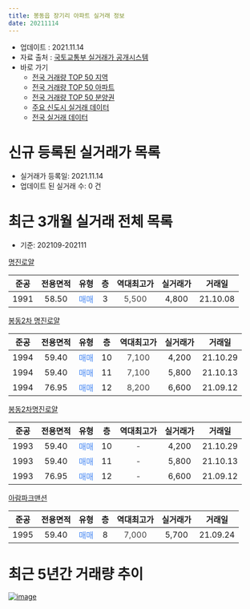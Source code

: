 ```yaml
---
title: 봉동읍 장기리 아파트 실거래 정보
date: 20211114
---
```


* 업데이트 : 2021.11.14
* 자료 출처 : [국토교통부 실거래가 공개시스템](http://rt.molit.go.kr)
* 바로 가기
    * [전국 거래량 TOP 50 지역](https://apt-info.github.io/apt-trade-info/tr)
    * [전국 거래량 TOP 50 아파트](https://apt-info.github.io/apt-trade-info/ta)
    * [전국 거래량 TOP 50 분양권](https://apt-info.github.io/apt-trade-info/tb)
    * [주요 신도시 실거래 데이터](https://apt-info.github.io/apt-trade-info/newtown)
    * [전국 실거래 데이터](https://apt-info.github.io/apt-trade-info/all)



<script async src="https://pagead2.googlesyndication.com/pagead/js/adsbygoogle.js"></script>
<!-- 기본광고 -->
<ins class="adsbygoogle"
     style="display:block"
     data-ad-client="ca-pub-1142216861245946"
     data-ad-slot="4805727019"
     data-ad-format="auto"
     data-full-width-responsive="true"></ins>
<script>
     (adsbygoogle = window.adsbygoogle || []).push({});
</script>


# 신규 등록된 실거래가 목록

* 실거래가 등록일: 2021.11.14
* 업데이트 된 실거래 수: 0 건




<script async src="https://pagead2.googlesyndication.com/pagead/js/adsbygoogle.js"></script>
<!-- 기본광고 -->
<ins class="adsbygoogle"
     style="display:block"
     data-ad-client="ca-pub-1142216861245946"
     data-ad-slot="4805727019"
     data-ad-format="auto"
     data-full-width-responsive="true"></ins>
<script>
     (adsbygoogle = window.adsbygoogle || []).push({});
</script>


# 최근 3개월 실거래 전체 목록
* 기준: 202109-202111


[명진로얄](https://search.naver.com/search.naver?query=%EB%AA%85%EC%A7%84%EB%A1%9C%EC%96%84)

|준공|전용면적|유형|층|역대최고가|실거래가|거래일|
|:---:|:---:|:---:|:---:|:---:|:---:|:---:|
|1991|58.50|<span style="color:#4285F3">매매</span>|3|<span style="color:#444444">5,500</span>|4,800|21.10.08|

[봉동2차 명진로얄](https://search.naver.com/search.naver?query=%EB%B4%89%EB%8F%992%EC%B0%A8+%EB%AA%85%EC%A7%84%EB%A1%9C%EC%96%84)

|준공|전용면적|유형|층|역대최고가|실거래가|거래일|
|:---:|:---:|:---:|:---:|:---:|:---:|:---:|
|1994|59.40|<span style="color:#4285F3">매매</span>|10|<span style="color:#444444">7,100</span>|4,200|21.10.29|
|1994|59.40|<span style="color:#4285F3">매매</span>|11|<span style="color:#444444">7,100</span>|5,800|21.10.13|
|1994|76.95|<span style="color:#4285F3">매매</span>|12|<span style="color:#444444">8,200</span>|6,600|21.09.12|

[봉동2차명진로얄](https://search.naver.com/search.naver?query=%EB%B4%89%EB%8F%992%EC%B0%A8%EB%AA%85%EC%A7%84%EB%A1%9C%EC%96%84)

|준공|전용면적|유형|층|역대최고가|실거래가|거래일|
|:---:|:---:|:---:|:---:|:---:|:---:|:---:|
|1993|59.40|<span style="color:#4285F3">매매</span>|10|<span style="color:#444444">-</span>|4,200|21.10.29|
|1993|59.40|<span style="color:#4285F3">매매</span>|11|<span style="color:#444444">-</span>|5,800|21.10.13|
|1993|76.95|<span style="color:#4285F3">매매</span>|12|<span style="color:#444444">-</span>|6,600|21.09.12|

[아람파크맨션](https://search.naver.com/search.naver?query=%EC%95%84%EB%9E%8C%ED%8C%8C%ED%81%AC%EB%A7%A8%EC%85%98)

|준공|전용면적|유형|층|역대최고가|실거래가|거래일|
|:---:|:---:|:---:|:---:|:---:|:---:|:---:|
|1995|59.40|<span style="color:#4285F3">매매</span>|8|<span style="color:#444444">7,000</span>|5,700|21.09.24|



<script async src="https://pagead2.googlesyndication.com/pagead/js/adsbygoogle.js"></script>
<!-- 기본광고 -->
<ins class="adsbygoogle"
     style="display:block"
     data-ad-client="ca-pub-1142216861245946"
     data-ad-slot="4805727019"
     data-ad-format="auto"
     data-full-width-responsive="true"></ins>
<script>
     (adsbygoogle = window.adsbygoogle || []).push({});
</script>


# 최근 5년간 거래량 추이


<div style="width:100%;">
    <canvas id="deal_progress" height="200"></canvas>
</div>

<script>
new Chart(document.getElementById("deal_progress"), {
    type: 'line',
    data: {
        labels: ['16.01','16.02','16.03','16.04','16.05','16.06','16.07','16.08','16.10','16.11','16.12','17.01','17.02','17.03','17.04','17.05','17.06','17.08','17.09','17.10','17.11','17.12','18.03','18.04','18.05','18.06','18.07','18.09','18.10','18.11','18.12','19.01','19.02','19.04','19.05','19.06','19.08','19.09','19.10','19.11','19.12','20.03','20.06','20.07','20.08','20.09','20.10','20.11','20.12','21.01','21.02','21.03','21.04','21.05','21.06','21.07','21.08','21.09','21.10'],
        datasets: [{
            label: '매매/분양권',
            data: [2,6,4,3,1,1,1,5,4,2,3,1,1,4,2,1,3,4,4,4,1,0,4,1,5,1,2,2,1,2,3,3,1,2,0,3,1,2,3,1,2,2,2,5,1,0,3,3,0,1,3,4,2,3,3,2,1,3,5],
            borderColor: "rgba(66, 133, 243, 1)",
            backgroundColor: "rgba(66, 133, 243, 0.05)",
            borderWidth: 1,
            pointRadius: 0,
            fill: false,
            lineTension: 0
        },{
            label: '전/월세',
            data: [0,0,0,0,0,0,2,1,0,1,0,1,0,0,0,0,2,2,1,0,0,2,0,0,0,0,0,0,0,1,1,1,2,0,1,0,0,0,0,0,0,1,0,2,0,1,0,0,1,0,0,0,1,0,0,0,1,0,0],
            borderColor: "rgba(255, 90, 0, 1)",
            backgroundColor: "rgba(255, 90, 0, 0.05)",
            borderWidth: 1,
            pointRadius: 0,
            fill: false,
            lineTension: 0
        },{
            label: '합계',
            data: [2,6,4,3,1,1,3,6,4,3,3,2,1,4,2,1,5,6,5,4,1,2,4,1,5,1,2,2,1,3,4,4,3,2,1,3,1,2,3,1,2,3,2,7,1,1,3,3,1,1,3,4,3,3,3,2,2,3,5],
            borderColor: "rgba(0, 0, 0, 1)",
            backgroundColor: "rgba(0, 0, 0, 0.03)",
            borderWidth: 0.1,
            pointRadius: 0,
            fill: true,
            lineTension: 0
        }
        ]
    },
    options: {
        responsive: true,
        title: {
            display: false
        },
        tooltips: {
            mode: 'index',
            intersect: false
        },
        hover: {
            mode: 'nearest',
            intersect: true
        },
        scales: {
            xAxes: [{
                display: true,
                scaleLabel: {
                    display: true,
                    labelString: '년/월'
                }
            }],
            yAxes: [{
                display: true,
                ticks: {
                    suggestedMin: 0,
                },
                scaleLabel: {
                    display: true,
                    labelString: '실거래 수'
                }
            }]
        }
    }
});

</script>


[![image](https://apt-info.github.io/images/2020-01-03-apt-trade-info/1024x500.png)](https://play.google.com/store/apps/details?id=com.aptinfo.apttradeinfo)

